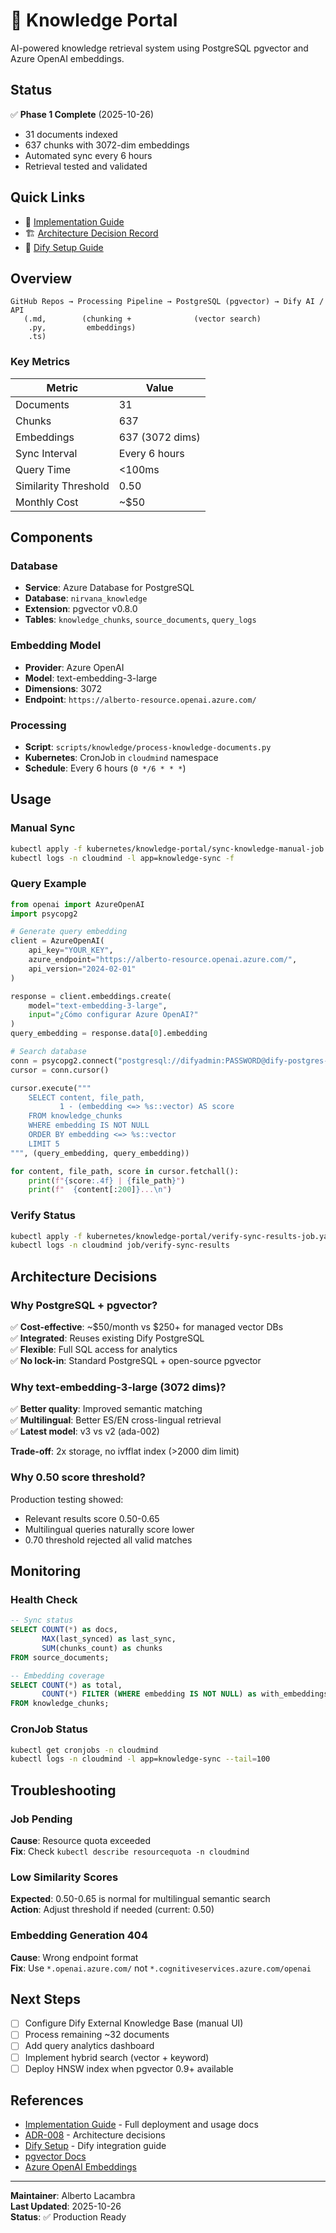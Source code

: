 # 🧠 Knowledge Portal

AI-powered knowledge retrieval system using PostgreSQL pgvector and Azure OpenAI embeddings.

## Status

✅ **Phase 1 Complete** (2025-10-26)

- 31 documents indexed
- 637 chunks with 3072-dim embeddings
- Automated sync every 6 hours
- Retrieval tested and validated

## Quick Links

- 📖 [Implementation Guide](./IMPLEMENTATION.md)
- 🏗️ [Architecture Decision Record](../../architecture/adr/ADR-008-knowledge-portal-vector-database.md)
- 🔧 [Dify Setup Guide](../../guides/dify-knowledge-setup.md)

## Overview

```
GitHub Repos → Processing Pipeline → PostgreSQL (pgvector) → Dify AI / API
   (.md,        (chunking +              (vector search)
    .py,         embeddings)
    .ts)
```

### Key Metrics

| Metric | Value |
|--------|-------|
| Documents | 31 |
| Chunks | 637 |
| Embeddings | 637 (3072 dims) |
| Sync Interval | Every 6 hours |
| Query Time | <100ms |
| Similarity Threshold | 0.50 |
| Monthly Cost | ~$50 |

## Components

### Database

- **Service**: Azure Database for PostgreSQL
- **Database**: `nirvana_knowledge`
- **Extension**: pgvector v0.8.0
- **Tables**: `knowledge_chunks`, `source_documents`, `query_logs`

### Embedding Model

- **Provider**: Azure OpenAI
- **Model**: text-embedding-3-large
- **Dimensions**: 3072
- **Endpoint**: `https://alberto-resource.openai.azure.com/`

### Processing

- **Script**: `scripts/knowledge/process-knowledge-documents.py`
- **Kubernetes**: CronJob in `cloudmind` namespace
- **Schedule**: Every 6 hours (`0 */6 * * *`)

## Usage

### Manual Sync

```bash
kubectl apply -f kubernetes/knowledge-portal/sync-knowledge-manual-job.yaml
kubectl logs -n cloudmind -l app=knowledge-sync -f
```

### Query Example

```python
from openai import AzureOpenAI
import psycopg2

# Generate query embedding
client = AzureOpenAI(
    api_key="YOUR_KEY",
    azure_endpoint="https://alberto-resource.openai.azure.com/",
    api_version="2024-02-01"
)

response = client.embeddings.create(
    model="text-embedding-3-large",
    input="¿Cómo configurar Azure OpenAI?"
)
query_embedding = response.data[0].embedding

# Search database
conn = psycopg2.connect("postgresql://difyadmin:PASSWORD@dify-postgres-9107e36a.postgres.database.azure.com/nirvana_knowledge")
cursor = conn.cursor()

cursor.execute("""
    SELECT content, file_path, 
           1 - (embedding <=> %s::vector) AS score
    FROM knowledge_chunks
    WHERE embedding IS NOT NULL
    ORDER BY embedding <=> %s::vector
    LIMIT 5
""", (query_embedding, query_embedding))

for content, file_path, score in cursor.fetchall():
    print(f"{score:.4f} | {file_path}")
    print(f"  {content[:200]}...\n")
```

### Verify Status

```bash
kubectl apply -f kubernetes/knowledge-portal/verify-sync-results-job.yaml
kubectl logs -n cloudmind job/verify-sync-results
```

## Architecture Decisions

### Why PostgreSQL + pgvector?

✅ **Cost-effective**: ~$50/month vs $250+ for managed vector DBs  
✅ **Integrated**: Reuses existing Dify PostgreSQL  
✅ **Flexible**: Full SQL access for analytics  
✅ **No lock-in**: Standard PostgreSQL + open-source pgvector  

### Why text-embedding-3-large (3072 dims)?

✅ **Better quality**: Improved semantic matching  
✅ **Multilingual**: Better ES/EN cross-lingual retrieval  
✅ **Latest model**: v3 vs v2 (ada-002)  

**Trade-off**: 2x storage, no ivfflat index (>2000 dim limit)

### Why 0.50 score threshold?

Production testing showed:
- Relevant results score 0.50-0.65
- Multilingual queries naturally score lower
- 0.70 threshold rejected all valid matches

## Monitoring

### Health Check

```sql
-- Sync status
SELECT COUNT(*) as docs,
       MAX(last_synced) as last_sync,
       SUM(chunks_count) as chunks
FROM source_documents;

-- Embedding coverage
SELECT COUNT(*) as total,
       COUNT(*) FILTER (WHERE embedding IS NOT NULL) as with_embeddings
FROM knowledge_chunks;
```

### CronJob Status

```bash
kubectl get cronjobs -n cloudmind
kubectl logs -n cloudmind -l app=knowledge-sync --tail=100
```

## Troubleshooting

### Job Pending

**Cause**: Resource quota exceeded  
**Fix**: Check `kubectl describe resourcequota -n cloudmind`

### Low Similarity Scores

**Expected**: 0.50-0.65 is normal for multilingual semantic search  
**Action**: Adjust threshold if needed (current: 0.50)

### Embedding Generation 404

**Cause**: Wrong endpoint format  
**Fix**: Use `*.openai.azure.com/` not `*.cognitiveservices.azure.com/openai`

## Next Steps

- [ ] Configure Dify External Knowledge Base (manual UI)
- [ ] Process remaining ~32 documents
- [ ] Add query analytics dashboard
- [ ] Implement hybrid search (vector + keyword)
- [ ] Deploy HNSW index when pgvector 0.9+ available

## References

- [Implementation Guide](./IMPLEMENTATION.md) - Full deployment and usage docs
- [ADR-008](../../architecture/adr/ADR-008-knowledge-portal-vector-database.md) - Architecture decisions
- [Dify Setup](../../guides/dify-knowledge-setup.md) - Dify integration guide
- [pgvector Docs](https://github.com/pgvector/pgvector)
- [Azure OpenAI Embeddings](https://learn.microsoft.com/en-us/azure/ai-services/openai/concepts/embeddings)

---

**Maintainer**: Alberto Lacambra  
**Last Updated**: 2025-10-26  
**Status**: ✅ Production Ready
